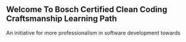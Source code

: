 


## Welcome To Bosch Certified Clean Coding Craftsmanship Learning Path

An initiative for more professionalism in software development towards 
<!--stackedit_data:
eyJoaXN0b3J5IjpbLTI4NDMzMzc4OF19
-->